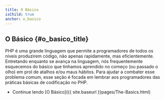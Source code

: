 ```yaml
---
title: O Básico
isChild: true
anchor: o_basico
---
```


## O Básico {#o_basico_title}

PHP é uma grande linguagem que permite a programadores de todos os níveis produzirem código, não apenas rapidamente,
mas eficientemente. Entretando enquanto se avança na linguagem, nós frequentemente esquecemos do básico que tinhamos
aprendido no começo (ou passado o olho) em prol de atalhos e/ou maus hábitos. Para ajudar a combater esse problema
comum, esse seção é focada em lembrar aos programadores das práticas básicas de codificação no PHP.

* Continue lendo [O Básico]({{ site.baseurl }}pages/The-Basics.html)
